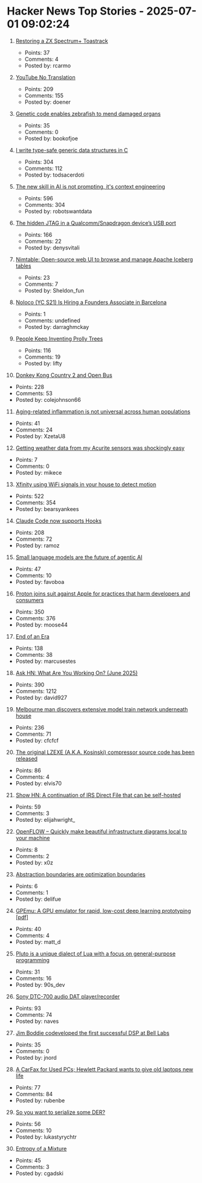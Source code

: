 # Hacker News Top Stories - 2025-07-01 09:02:24

1. [Restoring a ZX Spectrum+ Toastrack](https://celso.io/posts/2025/06/28/toastrack/)
   - Points: 37
   - Comments: 4
   - Posted by: rcarmo

2. [YouTube No Translation](https://addons.mozilla.org/en-GB/firefox/addon/youtube-no-translation/)
   - Points: 209
   - Comments: 155
   - Posted by: doener

3. [Genetic code enables zebrafish to mend damaged organs](https://www.caltech.edu/about/news/genetic-code-enables-zebrafish-to-mend-damaged-organs)
   - Points: 35
   - Comments: 0
   - Posted by: bookofjoe

4. [I write type-safe generic data structures in C](https://danielchasehooper.com/posts/typechecked-generic-c-data-structures/)
   - Points: 304
   - Comments: 112
   - Posted by: todsacerdoti

5. [The new skill in AI is not prompting, it's context engineering](https://www.philschmid.de/context-engineering)
   - Points: 596
   - Comments: 304
   - Posted by: robotswantdata

6. [The hidden JTAG in a Qualcomm/Snapdragon device’s USB port](https://www.linaro.org/blog/hidden-jtag-qualcomm-snapdragon-usb/)
   - Points: 166
   - Comments: 22
   - Posted by: denysvitali

7. [Nimtable: Open-source web UI to browse and manage Apache Iceberg tables](https://github.com/nimtable/nimtable)
   - Points: 23
   - Comments: 7
   - Posted by: Sheldon_fun

8. [Noloco (YC S21) Is Hiring a Founders Associate in Barcelona](https://www.ycombinator.com/companies/noloco/jobs/K7q02eV-founders-associate)
   - Points: 1
   - Comments: undefined
   - Posted by: darraghmckay

9. [People Keep Inventing Prolly Trees](https://www.dolthub.com/blog/2025-06-03-people-keep-inventing-prolly-trees/)
   - Points: 116
   - Comments: 19
   - Posted by: lifty

10. [Donkey Kong Country 2 and Open Bus](https://jsgroth.dev/blog/posts/dkc2-open-bus/)
   - Points: 228
   - Comments: 53
   - Posted by: colejohnson66

11. [Aging-related inflammation is not universal across human populations](https://www.publichealth.columbia.edu/news/aging-related-inflammation-not-universal-across-human-populations)
   - Points: 41
   - Comments: 24
   - Posted by: XzetaU8

12. [Getting weather data from my Acurite sensors was shockingly easy](https://www.jeffgeerling.com/blog/2025/getting-weather-data-my-acurite-sensors-was-shockingly-easy)
   - Points: 7
   - Comments: 0
   - Posted by: mikece

13. [Xfinity using WiFi signals in your house to detect motion](https://www.xfinity.com/support/articles/wifi-motion)
   - Points: 522
   - Comments: 354
   - Posted by: bearsyankees

14. [Claude Code now supports Hooks](https://docs.anthropic.com/en/docs/claude-code/hooks)
   - Points: 208
   - Comments: 72
   - Posted by: ramoz

15. [Small language models are the future of agentic AI](https://arxiv.org/abs/2506.02153)
   - Points: 47
   - Comments: 10
   - Posted by: favoboa

16. [Proton joins suit against Apple for practices that harm developers and consumers](https://proton.me/blog/apple-lawsuit)
   - Points: 350
   - Comments: 376
   - Posted by: moose44

17. [End of an Era](https://www.erasmatazz.com/personal/self/end-of-an-era.html)
   - Points: 138
   - Comments: 38
   - Posted by: marcusestes

18. [Ask HN: What Are You Working On? (June 2025)](undefined)
   - Points: 390
   - Comments: 1212
   - Posted by: david927

19. [Melbourne man discovers extensive model train network underneath house](https://www.sbs.com.au/news/article/i-was-shocked-melbourne-mans-unbelievable-find-after-buying-house/m4sksfer8)
   - Points: 236
   - Comments: 71
   - Posted by: cfcfcf

20. [The original LZEXE (A.K.A. Kosinski) compressor source code has been released](https://clownacy.wordpress.com/2025/05/24/the-original-lzexe-a-k-a-kosinski-compressor-source-code-has-been-released/)
   - Points: 86
   - Comments: 4
   - Posted by: elvis70

21. [Show HN: A continuation of IRS Direct File that can be self-hosted](https://github.com/openfiletax/openfile)
   - Points: 59
   - Comments: 3
   - Posted by: elijahwright_

22. [OpenFLOW – Quickly make beautiful infrastructure diagrams local to your machine](https://github.com/stan-smith/OpenFLOW)
   - Points: 8
   - Comments: 2
   - Posted by: x0z

23. [Abstraction boundaries are optimization boundaries](https://blog.snork.dev/posts/abstraction-boundaries-are-optimization-boundaries.html)
   - Points: 6
   - Comments: 1
   - Posted by: delifue

24. [GPEmu: A GPU emulator for rapid, low-cost deep learning prototyping [pdf]](https://vldb.org/pvldb/vol18/p1919-wang.pdf)
   - Points: 40
   - Comments: 4
   - Posted by: matt_d

25. [Pluto is a unique dialect of Lua with a focus on general-purpose programming](https://github.com/PlutoLang/Pluto)
   - Points: 31
   - Comments: 16
   - Posted by: 90s_dev

26. [Sony DTC-700 audio DAT player/recorder](https://kevinboone.me/dtc-700.html)
   - Points: 93
   - Comments: 74
   - Posted by: naves

27. [Jim Boddie codeveloped the first successful DSP at Bell Labs](https://spectrum.ieee.org/dsp-pioneer-jim-boddie)
   - Points: 35
   - Comments: 0
   - Posted by: jnord

28. [A CarFax for Used PCs; Hewlett Packard wants to give old laptops new life](https://spectrum.ieee.org/carmax-used-pcs)
   - Points: 77
   - Comments: 84
   - Posted by: rubenbe

29. [So you want to serialize some DER?](https://alexgaynor.net/2025/jun/20/serialize-some-der/)
   - Points: 56
   - Comments: 10
   - Posted by: lukastyrychtr

30. [Entropy of a Mixture](https://cgad.ski/blog/entropy-of-a-mixture.html)
   - Points: 45
   - Comments: 3
   - Posted by: cgadski

